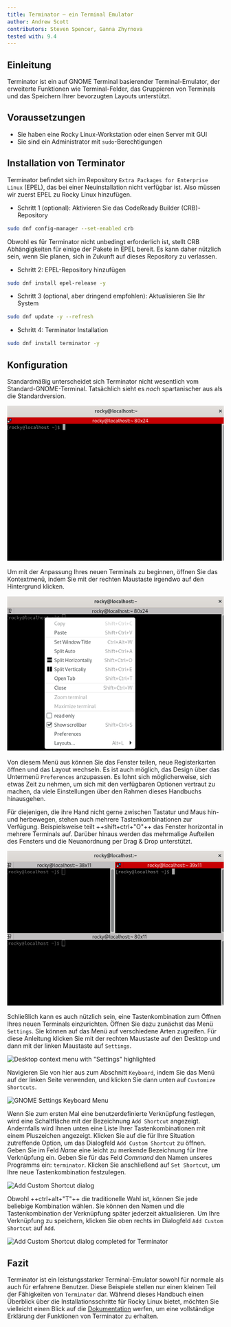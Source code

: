 ```yaml
---
title: Terminator – ein Terminal Emulator
author: Andrew Scott
contributors: Steven Spencer, Ganna Zhyrnova
tested with: 9.4
---
```


## Einleitung

Terminator ist ein auf GNOME Terminal basierender Terminal-Emulator, der erweiterte Funktionen wie Terminal-Felder, das Gruppieren von Terminals und das Speichern Ihrer bevorzugten Layouts unterstützt.

## Voraussetzungen

- Sie haben eine Rocky Linux-Workstation oder einen Server mit GUI
- Sie sind ein Administrator mit `sudo`-Berechtigungen

## Installation von Terminator

Terminator befindet sich im Repository `Extra Packages for Enterprise Linux` (EPEL), das bei einer Neuinstallation nicht verfügbar ist. Also müssen wir zuerst EPEL zu Rocky Linux hinzufügen.

- Schritt 1 (optional): Aktivieren Sie das CodeReady Builder (CRB)-Repository

```bash
sudo dnf config-manager --set-enabled crb
```

Obwohl es für Terminator nicht unbedingt erforderlich ist, stellt CRB Abhängigkeiten für einige der Pakete in EPEL bereit. Es kann daher nützlich sein, wenn Sie planen, sich in Zukunft auf dieses Repository zu verlassen.

- Schritt 2: EPEL-Repository hinzufügen

```bash
sudo dnf install epel-release -y
```

- Schritt 3 (optional, aber dringend empfohlen): Aktualisieren Sie Ihr System

```bash
sudo dnf update -y --refresh
```

- Schritt 4: Terminator Installation

```bash
sudo dnf install terminator -y
```

## Konfiguration

Standardmäßig unterscheidet sich Terminator nicht wesentlich vom Standard-GNOME-Terminal. Tatsächlich sieht es _noch_ spartanischer aus als die Standardversion.

![Default layout of Terminator](images/terminator-01.png)

Um mit der Anpassung Ihres neuen Terminals zu beginnen, öffnen Sie das Kontextmenü, indem Sie mit der rechten Maustaste irgendwo auf den Hintergrund klicken.

![Terminator context menu](images/terminator-02.png)

Von diesem Menü aus können Sie das Fenster teilen, neue Registerkarten öffnen und das Layout wechseln. Es ist auch möglich, das Design über das Untermenü `Preferences` anzupassen. Es lohnt sich möglicherweise, sich etwas Zeit zu nehmen, um sich mit den verfügbaren Optionen vertraut zu machen, da viele Einstellungen über den Rahmen dieses Handbuchs hinausgehen.

Für diejenigen, die ihre Hand nicht gerne zwischen Tastatur und Maus hin- und herbewegen, stehen auch mehrere Tastenkombinationen zur Verfügung. Beispielsweise teilt ++shift+ctrl+"O"++ das Fenster horizontal in mehrere Terminals auf. Darüber hinaus werden das mehrmalige Aufteilen des Fensters und die Neuanordnung per Drag & Drop unterstützt.

![Terminator window with 3 split terminals](images/terminator-03.png)

Schließlich kann es auch nützlich sein, eine Tastenkombination zum Öffnen Ihres neuen Terminals einzurichten. Öffnen Sie dazu zunächst das Menü `Settings`. Sie können auf das Menü auf verschiedene Arten zugreifen. Für diese Anleitung klicken Sie mit der rechten Maustaste auf den Desktop und dann mit der linken Maustaste auf `Settings`.

![Desktop context menu with "Settings" highlighted](images/terminator-04.png)

Navigieren Sie von hier aus zum Abschnitt `Keyboard`, indem Sie das Menü auf der linken Seite verwenden, und klicken Sie dann unten auf `Customize Shortcuts`.

![GNOME Settings Keyboard Menu](images/terminator-05.png)

Wenn Sie zum ersten Mal eine benutzerdefinierte Verknüpfung festlegen, wird eine Schaltfläche mit der Bezeichnung `Add Shortcut` angezeigt. Andernfalls wird Ihnen unten eine Liste Ihrer Tastenkombinationen mit einem Pluszeichen angezeigt. Klicken Sie auf die für Ihre Situation zutreffende Option, um das Dialogfeld `Add Custom Shortcut` zu öffnen. Geben Sie im Feld _Name_ eine leicht zu merkende Bezeichnung für Ihre Verknüpfung ein. Geben Sie für das Feld _Command_ den Namen unseres Programms ein: `terminator`. Klicken Sie anschließend auf `Set Shortcut`, um Ihre neue Tastenkombination festzulegen.

![Add Custom Shortcut dialog](images/terminator-06.png)

Obwohl ++ctrl+alt+"T"++ die traditionelle Wahl ist, können Sie jede beliebige Kombination wählen. Sie können den Namen und die Tastenkombination der Verknüpfung später jederzeit aktualisieren. Um Ihre Verknüpfung zu speichern, klicken Sie oben rechts im Dialogfeld `Add Custom Shortcut` auf `Add`.

![Add Custom Shortcut dialog completed for Terminator](images/terminator-07.png)

## Fazit

Terminator ist ein leistungsstarker Terminal-Emulator sowohl für normale als auch für erfahrene Benutzer. Diese Beispiele stellen nur einen kleinen Teil der Fähigkeiten von `Terminator` dar. Während dieses Handbuch einen Überblick über die Installationsschritte für Rocky Linux bietet, möchten Sie vielleicht einen Blick auf die [Dokumentation](https://gnome-terminator.readthedocs.io/en/latest/) werfen, um eine vollständige Erklärung der Funktionen von Terminator zu erhalten.
